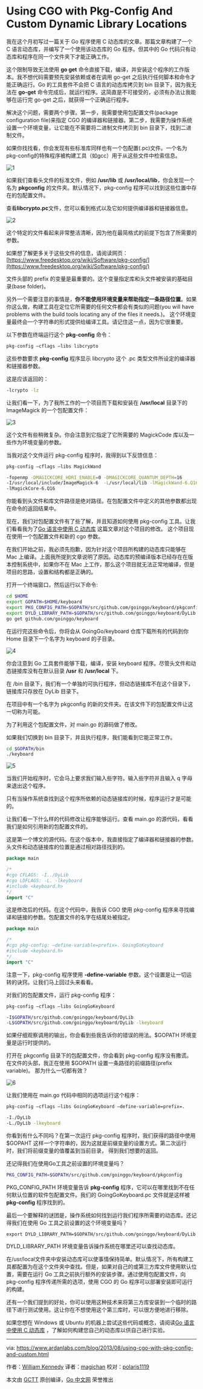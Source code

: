 # Using CGO with Pkg-Config And Custom Dynamic Library Locations

我在这个月初写过一篇关于 Go 程序使用 C 动态库的文章。那篇文章构建了一个 C 语言动态库，并编写了一个使用该动态库的 Go 程序。但其中的 Go 代码只有动态库和程序在同一个文件夹下才能正确工作。

这个限制导致无法使用 **go get** 命令直接下载，编译，并安装这个程序的工作版本。我不想代码需要预先安装依赖或者在调用 go-get 之后执行任何脚本和命令才能正确运行。Go 的工具套件不会把 C 语言的动态库拷贝到 bin 目录下，因为我无法在 **go-get** 命令完成后，就运行程序。这简直是不可接受的，必须有办法让我能够在运行完 go-get 之后，就获得一个正确运行程序。

解决这个问题，需要两个步骤。第一步，我需要使用包配置文件(package configuration file)来指定 CGO 的编译器和链接器。第二步，我需要为操作系统设置一个环境变量，让它能在不需要将二进制文件拷贝到 bin 目录下，找到二进制文件。

如果你找找看，你会发现有些标准库同样也有一个包配置(.pc)文件。一个名为pkg-config的特殊程序被构建工具（如gcc）用于从这些文件中检索信息。

![1](https://github.com/studygolang/gctt-images/blob/master/using-CGO-with-pkg-config-and-custom-dynamic-library-locations/1.png?raw=true)

如果我们查看头文件的标准文件，例如 **/usr/lib** 或 **/usr/local/lib**，你会发现一个名为 **pkgconfig** 的文件夹。默认情况下，pkg-config 程序可以找到这些位置中存在的包配置文件。

查看**libcrypto.pc**文件，您可以看到格式以及它如何提供编译器和链接器信息。

![2](https://github.com/studygolang/gctt-images/blob/master/using-CGO-with-pkg-config-and-custom-dynamic-library-locations/2.png?raw=true)

这个特定的文件看起来非常整洁清晰，因为他在最简格式的前提下包含了所需要的参数。

如果想了解更多关于这些文件的信息，请阅读网页：[https://www.freedesktop.org/wiki/Software/pkg-config/](https://www.freedesktop.org/wiki/Software/pkg-config/)

文件头部的 prefix 的变量是最重要的。这个变量指定库和头文件被安装的基础目录(base folder)。

另外一个需要注意的事情是，**你不能使用环境变量来帮助指定一条路径位置**。如果你这么做，构建工具在定位它所需要的任何文件都会有类似的问题(you will have problems with the build tools locating any of the files it needs.)。 这个环境变量最终会一个字符串的形式提供给编译工具。请记住这一点，因为它很重要。

以下参数在终端运行这个 **pkg-config** 命令：

```sh
pkg-config –cflags –libs libcrypto
```

这些参数要求 **pkg-config** 程序显示 libcrypto 这个 .pc 类型文件所设定的编译器和链接器参数。

这是应该返回的：

```sh
-lcrypto -lz
```

让我们看一下，为了我所工作的一个项目而下载和安装在 **/usr/local** 目录下的 ImageMagick 的一个包配置文件：

![3](https://github.com/studygolang/gctt-images/blob/master/using-CGO-with-pkg-config-and-custom-dynamic-library-locations/3.png?raw=true)

这个文件有些稍微复杂。你会注意到它指定了它所需要的 MagickCode 库以及一些作为环境变量的参数。

当我对这个文件运行 pkg-config 程序时，我得到以下反馈信息：

```sh
pkg-config –cflags –libs MagickWand

-fopenmp -DMAGICKCORE_HDRI_ENABLE=0 -DMAGICKCORE_QUANTUM_DEPTH=16
-I/usr/local/include/ImageMagick-6  -L/usr/local/lib -lMagickWand-6.Q16
-lMagickCore-6.Q16
```

你能看到头文件和库文件路径是绝对路径。在包配置文件中定义的其他参数都出现在命令的返回结果中。

现在，我们对包配置文件有了些了解，并且知道如何使用 pkg-config 工具。让我们看看我为了[Go 语言中使用 C 动态库](https://www.ardanlabs.com/blog/2013/08/using-c-dynamic-libraries-in-go-programs.html) 这篇文章对这个项目的修改。
这个项目现在使用一个包配置文件和新的 cgo 参数。

在我们开始之前，我必须先抱歉，因为针对这个项目所构建的动态库只能够在 Mac 上编译。上面我所提到文章说明了原因。动态库的预编译版本已经存在在版本控制系统中，如果你不在 Mac 上工作，那么这个项目就无法正常地编译，但是项目的思路，设置和结构都是正确的。

打开一个终端窗口，然后运行以下命令:

```sh
cd $HOME
export GOPATH=$HOME/keyboard
export PKG_CONFIG_PATH=$GOPATH/src/github.com/goinggo/keyboard/pkgconfig
export DYLD_LIBRARY_PATH=$GOPATH/src/github.com/goinggo/keyboard/DyLib
go get github.com/goinggo/keyboard
```

在运行完这些命令后，你将会从 GoingGo/keyboard 仓库下载所有的代码到你 Home 目录下一个名字为 keyboard 的子目录。

![4](https://github.com/studygolang/gctt-images/blob/master/using-CGO-with-pkg-config-and-custom-dynamic-library-locations/4.png?raw=true)

你会注意到 Go 工具套件能够下载，编译，安装 keyboard 程序。尽管头文件和动态链接库没有在默认目录 **/usr** 和 **/usr/local** 下。

在 /bin 目录下，我们有一个单独的可执行程序，但动态链接库不在这个目录下，链接库只存放在 DyLib 目录下。

在项目中有一个名字为 pkgconfig 的新的文件夹。在该文件下的包配置文件让这一切称为可能。

为了利用这个包配置文件，对 main.go 的源码做了修改。

如果我们切换到 bin 目录下，并且执行程序，我们能看到它能正常工作。

```sh
cd $GOPATH/bin
./keyboard
```

![5](https://github.com/studygolang/gctt-images/blob/master/using-CGO-with-pkg-config-and-custom-dynamic-library-locations/5.png?raw=true)

当我们开始程序时，它会马上要求我们输入些字符。输入些字符并且输入 q 字母来退出这个程序。

只有当操作系统查找到这个程序所依赖的动态链接库的时候，程序运行才是可能的。

让我们看一下什么样的代码修改让程序能够运行。查看 main.go 的源代码，看看我们是如何引用新的包配置文件的。

这是第一个博文的源代码。在这个版本中，我直接指定了编译器和链接器的参数。头文件和动态链接库的位置是通过相对路径找到的。

```go
package main

/*
#cgo CFLAGS: -I../DyLib
#cgo LDFLAGS: -L. -lkeyboard
#include <keyboard.h>
*/
import "C"
```

这是修改后的代码。在这个代码中，我告诉 CGO 使用 pkg-config 程序来寻找编译和链接的参数。包配置文件的名字在结尾处被指定。

```go
package main

/*
#cgo pkg-config: –define-variable=prefix=. GoingGoKeyboard
#include <keyboard.h>
*/
import "C"
```

注意一下，pkg-config 程序使用 **-define-variable** 参数。这个设置是让一切运转的诀窍。让我们马上回过头来看看。

对我们的包配置文件，运行 pkg-config 程序：

```sh
pkg-config –cflags –libs GoingGoKeyboard

-I$GOPATH/src/github.com/goinggo/keyboard/DyLib
-L$GOPATH/src/github.com/goinggo/keyboard/DyLib -lkeyboard
```

如果仔细观察调用的输出，你会看到些我告诉你的错误的用法。$GOPATH 环境变量是运行时提供的。

打开在 pkgconfig 目录下的包配置文件，你会看到 pkg-config 程序没有撒谎。在文件的头部，我正在使用 $GOPATH 设置一条路径的前缀路径(prefix variable)。 那为什么一切都有效？

![6](https://github.com/studygolang/gctt-images/blob/master/using-CGO-with-pkg-config-and-custom-dynamic-library-locations/6.png?raw=true)

让我们使用在 main.go 代码中相同的选项运行这个程序：

```sh
pkg-config –cflags –libs GoingGoKeyboard –define-variable=prefix=.

-I./DyLib
-L./DyLib -lkeyboard
```

你看到有什么不同吗？在第一次运行 pkg-config 程序时，我们获得的路径中使用 $GOPAHT 这样一个字符串的，因为这就是前缀变量的设置方式。第二次运行时，我们将前缀变量的值覆盖到当前目录， 得到我们想要的返回。

还记得我们在使用Go工具之前设置的环境变量吗？

```sh
PKG_CONFIG_PATH=$GOPATH/src/github.com/goinggo/keyboard/pkgconfig
```

PKG_CONFIG_PATH 环境变量告诉 **pkg-config** 程序，它可以在哪里找到不在任何默认位置的软件包配置文件。我们的 GoingGoKeyboard.pc 文件就是这样被 **pkg-config** 程序找到的。

最后一个要解释的谜团是，操作系统如何找到运行我们程序所需要的动态库。还记得我们在使用 Go 工具之前设置的这个环境变量吗？

```
export DYLD_LIBRARY_PATH=$GOPATH/src/github.com/goinggo/keyboard/DyLib
```

DYLD_LIBRARY_PATH 环境变量告诉操作系统在哪里还可以查找动态库。

在/usr/local文件夹中安装动态库可以使事情保持简单。默认情况下，所有构建工具都配置为在这个文件夹中查找。但是，如果对自己的或第三方库文件使用默认位置，需要在运行 Go 工具之前执行额外的安装步骤。通过使用包配置文件，向 pkg-config 程序传递所需的选项，使用 CGO 的 Go 程序可以部署安装即可运行的构建。

还有一个我们提到的好处，你可以使用这种技术来将第三方库安装到一个临时的路径下进行测试使用。这让你在不想使用这个第三库时，可以很方便地进行移除。

如果您想在 Windows 或 Ubuntu 的机器上尝试这些代码或概念，请阅读[Go 语言中使用 C 动态库](https://www.ardanlabs.com/blog/2013/08/using-c-dynamic-libraries-in-go-programs.html) ，了解如何构建您自己的动态库以供自己进行实验。

----------------

via: https://www.ardanlabs.com/blog/2013/08/using-cgo-with-pkg-config-and-custom.html

作者：[William Kennedy](https://www.ardanlabs.com/my/contact-us)
译者：[magichan](https://github.com/magichan)
校对：[polaris1119](https://github.com/polaris1119)

本文由 [GCTT](https://github.com/studygolang/GCTT) 原创编译，[Go 中文网](https://studygolang.com/) 荣誉推出
